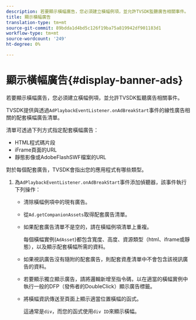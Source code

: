 ```yaml
---
description: 若要顯示橫幅廣告，您必須建立橫幅例項，並允許TVSDK監聽廣告相關事件。
title: 顯示橫幅廣告
translation-type: tm+mt
source-git-commit: 89bdda1d4bd5c126f19ba75a819942df901183d1
workflow-type: tm+mt
source-wordcount: '249'
ht-degree: 0%

---
```



# 顯示橫幅廣告{#display-banner-ads}

若要顯示橫幅廣告，您必須建立橫幅例項，並允許TVSDK監聽廣告相關事件。

TVSDK提供與透過`AdPlaybackEventListener.onAdBreakStart`事件的線性廣告相關的配套橫幅廣告清單。

清單可透過下列方式指定配套橫幅廣告：

* HTML程式碼片段
* iFrame頁面的URL
* 靜態影像或AdobeFlashSWF檔案的URL

對於每個配套廣告，TVSDK會指出您的應用程式有哪些類型。

1. 為`AdPlaybackEventListener.onAdBreakStart`事件添加偵聽器，該事件執行下列操作：

   * 清除橫幅例項中的現有廣告。
   * 從`Ad.getCompanionAssets`取得配套廣告清單。
   * 如果配套廣告清單不是空的，請在橫幅例項清單上重複。

      每個橫幅實例(`AdAsset`)都包含寬度、高度、資源類型（html、iframe或靜態），以及顯示配套橫幅所需的資料。
   * 如果視訊廣告沒有隨附的配套廣告，則配套資產清單中不會包含該視訊廣告的資料。
   * 若要顯示獨立顯示廣告，請將邏輯新增至指令碼，以在適當的橫幅實例中執行一般的DFP（發佈者的DoubleClick）顯示廣告標籤。
   * 將橫幅資訊傳送至頁面上顯示適當位置橫幅的函式。

      這通常是`div`，而您的函式使用`div ID`來顯示橫幅。
